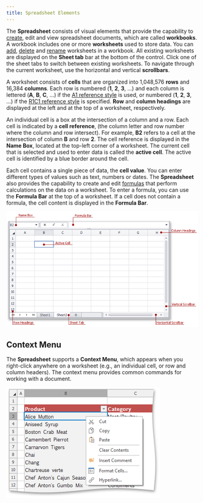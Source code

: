 ```yaml
---
title: Spreadsheet Elements
---
```

The **Spreadsheet** consists of visual elements that provide the capability to [create](../../../../interface-elements-for-desktop/articles/spreadsheet/file-operations/create-a-workbook.md), edit and view spreadsheet documents, which are called **workbooks**. A workbook includes one or more **worksheets** used to store data. You can [add](../../../../interface-elements-for-desktop/articles/spreadsheet/file-operations/create-a-worksheet.md), [delete](../../../../interface-elements-for-desktop/articles/spreadsheet/file-operations/delete-a-worksheet.md) and [rename](../../../../interface-elements-for-desktop/articles/spreadsheet/file-operations/rename-a-worksheet.md) worksheets in a workbook. All existing worksheets are displayed on the **Sheet tab** bar at the bottom of the control. Click one of the sheet tabs to switch between existing worksheets. To navigate through the current worksheet, use the horizontal and vertical **scrollbars**.
 

A worksheet consists of **cells** that are organized into 1,048,576 **rows** and 16,384 **columns**. Each row is numbered (**1**, **2**, **3**, ...) and each column is lettered (**A**, **B**, **C**, ...) if the [A1 reference style](../../../../interface-elements-for-desktop/articles/spreadsheet/formulas/cell-references.md) is used, or numbered (**1**, **2**, **3**, ...) if the [R1C1 reference style](../../../../interface-elements-for-desktop/articles/spreadsheet/formulas/cell-references.md) is specified. **Row** and **column headings** are displayed at the left and at the top of a worksheet, respectively.
 

An individual cell is a box at the intersection of a column and a row. Each cell is indicated by a **cell reference**, (the column letter and row number where the column and row intersect). For example, **B2** refers to a cell at the intersection of column **B** and row **2**. The cell reference is displayed in the **Name Box**, located at the top-left corner of a worksheet. The current cell that is selected and used to enter data is called the **active cell**. The active cell is identified by a blue border around the cell.

Each cell contains a single piece of data, the **cell value**. You can enter different types of values such as text, numbers or dates. The **Spreadsheet** also provides the capability to create and edit [formulas](../../../../interface-elements-for-desktop/articles/spreadsheet/formulas/create-a-simple-formula.md) that perform calculations on the data on a worksheet. To enter a formula, you can use the **Formula Bar** at the top of a worksheet. If a cell does not contain a formula, the cell content is displayed in the **Formula Bar**.

![SpreadsheetElements.png](../../../images/Img21266.png)

## Context Menu
The **Spreadsheet** supports a **Context Menu**, which appears when you right-click anywhere on a worksheet (e.g., an individual cell, or row and column headers). The context menu provides common commands for working with a document.

![ContextMenu.png](../../../images/Img21267.png)